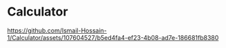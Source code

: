 # Calculator

https://github.com/Ismail-Hossain-1/Calculator/assets/107604527/b5ed4fa4-ef23-4b08-ad7e-186681fb8380

